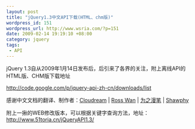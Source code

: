 ```yaml
--- 
layout: post
title: "jQuery1.3中文API下载(HTML、chm版)"
wordpress_id: 151
wordpress_url: http://www.wsria.com/?p=151
date: 2009-02-14 19:19:10 +08:00
category: jquery
tags: 
 - API
---
```

jQuery 1.3自从2009年1月14日发布后，后引来了各界的关注，附上离线API的HTML版、CHM版下载地址

<a href="http://code.google.com/p/jquery-api-zh-cn/downloads/list" target="_blank">http://code.google.com/p/jquery-api-zh-cn/downloads/list</a>

感谢中文文档的翻译、制作者：<a class="topnav" title="1.2+版翻译协助者" href="http://cloudream.name/">Cloudream</a> <span class="topnav">|</span> <a class="topnav" title="1.2版翻译样式作者" href="http://mrwlwan.wordpress.com/">Ross Wan</a> <span class="topnav">|</span> <a class="topnav" title="1.1版译者" href="http://www.cn-cuckoo.com/">为之漫笔</a> <span class="topnav">|</span> <a class="topnav" title="1.2+版翻译整理者" href="http://shawphy.com/">Shawphy</a>

附上一揪的WEB修改版本，可以根据关键字查询方法，地址：<a href="http://www.51toria.cn/jQueryAPI1.3/" target="_blank">http://www.51toria.cn/jQueryAPI1.3/</a>
